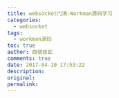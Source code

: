 ```yaml
---
title: websocket门清-Workman源码学习
categories:
  - websocket
tags:
  - workman源码
toc: true
author: 西虢技匠
comments: true
date: 2017-04-10 17:53:22
description:
original:
permalink:
---
```


<!-- more -->
